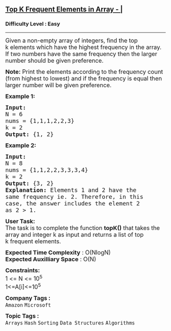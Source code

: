 <h2><a href="https://practice.geeksforgeeks.org/problems/top-k-frequent-elements-in-array/1">Top K Frequent Elements in Array - |</a></h2><h3>Difficulty Level : Easy</h3><hr><div class="problems_problem_content__Xm_eO"><p><span style="font-size:18px">Given a non-empty array of integers, find the top k&nbsp;elements which have the highest frequency in the array. If two numbers have the same frequency then the larger number should be given preference.&nbsp;</span></p>

<p><span style="font-size:18px"><strong>Note:</strong> Print the elements according to the frequency count (from highest to lowest) and if the frequency is equal then larger number will be given preference.</span></p>

<p><span style="font-size:18px"><strong>Example 1:</strong></span></p>

<pre><span style="font-size:18px"><strong>Input:</strong>
N = 6
nums = {1,1,1,2,2,3}
k = 2
<strong>Output: </strong>{1, 2}</span>
</pre>

<p><span style="font-size:18px"><strong>Example 2:</strong></span></p>

<pre><span style="font-size:18px"><strong>Input:</strong>
N = 8
nums = {1,1,2,2,3,3,3,4}
k = 2
<strong>Output: </strong>{3, 2}<strong>
Explanation: </strong>Elements 1 and 2 have the
same frequency ie. 2. Therefore, in this
case, the answer includes the element 2
as 2 &gt; 1.</span></pre>

<p><span style="font-size:18px"><strong>User Task:</strong><br>
The task is to complete the function <strong>topK()</strong> that takes the array and integer k&nbsp;as input and returns a list of top k&nbsp;frequent elements.</span></p>

<p><span style="font-size:18px"><strong>Expected Time Complexity</strong> : O(NlogN)<br>
<strong>Expected Auxilliary Space</strong> : O(N)</span></p>

<p><span style="font-size:18px"><strong>Constraints: </strong></span><br>
<span style="font-size:18px">1 &lt;= N &lt;= 10<sup>5</sup><br>
1&lt;=A[i]&lt;=10<sup>5</sup></span></p>
</div><p><span style=font-size:18px><strong>Company Tags : </strong><br><code>Amazon</code>&nbsp;<code>Microsoft</code>&nbsp;<br><p><span style=font-size:18px><strong>Topic Tags : </strong><br><code>Arrays</code>&nbsp;<code>Hash</code>&nbsp;<code>Sorting</code>&nbsp;<code>Data Structures</code>&nbsp;<code>Algorithms</code>&nbsp;